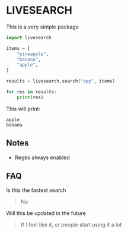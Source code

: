 # LIVESEARCH

This is a very simple package

```python
import livesearch

items = [
    "pineapple",
    "banana",
    "apple",
]

results = livesearch.search("app", items)

for res in results:
    print(res)
```

This will print:
```
apple
banana
```

## Notes

- Regex always enabled

## FAQ

Is this the fastest search
> No

Will this be updated in the future
> If I feel like it, or people start using it a lot
